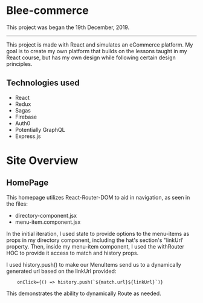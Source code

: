 # Blee-commerce

This project was began the 19th December, 2019.

---

This project is made with React and simulates an eCommerce platform. My goal is to create my own platform that builds on the lessons taught in my React course, but has my own design while following certain design principles.

## Technologies used

- React
- Redux
- Sagas
- Firebase
- Auth0
- Potentially GraphQL
- Express.js

# Site Overview

## HomePage

This homepage utilizes React-Router-DOM to aid in navigation, as seen in the files:

- directory-component.jsx
- menu-item.component.jsx

In the initial iteration, I used state to provide options to the menu-items as props in my directory component, including the hat's section's "linkUrl' property. Then, inside my menu-item component, I used the withRouter HOC to provide it access to match and history props.

I used history.push() to make our MenuItems send us to a dynamically generated url based on the linkUrl provided:

```
    onClick={() => history.push(`${match.url}${linkUrl}`)}
```

This demonstrates the ability to dynamically Route as needed.
